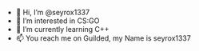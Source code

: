 - 👋 Hi, I’m @seyrox1337
- 👀 I’m interested in CS:GO
- 🌱 I’m currently learning C++
- 📫 You reach me on Guilded, my Name is seyrox1337


